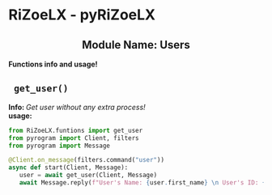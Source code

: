 <h1> RiZoeLX - pyRiZoeLX </h1>
<h2 align='center'> Module Name: Users </h2>
<b align='center'> Functions info and usage! </b> 
<h2> <code> get_user() </code> </h2>
<b> Info: </b> <i> Get user without any extra process! </i> <br>
<b> usage: </b> 

``` python 
from RiZoeLX.funtions import get_user
from pyrogram import Client, filters
from pyrogram import Message

@Client.on_message(filters.command("user"))
async def start(Client, Message):
   user = await get_user(Client, Message)
   await Message.reply(f"User's Name: {user.first_name} \n User's ID: {user.id}")
```
